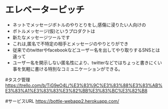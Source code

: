 # エレベーターピッチ
* ネットでメッセージボトルのやりとりをし,感傷に浸りたい人向けの
* ボトルメッセージ(仮)というプロダクトは
* 新たなメッセージツールです
* これは,匿名で不特定の相手とメッセージのやりとりができ
* 従来でのtwitterやfacebookなどユーザー名を出してやり取りするSNSとは違って
* ユーザー名を開示しない匿名性により、twitterなどではちょっと書きにくい事を気軽に書ける特別なコミュニケーションができる。



#タスク管理
https://trello.com/b/TiG9eO4L/%E3%83%9C%E3%83%88%E3%83%AB%E3%83%A1%E3%83%83%E3%82%BB%E3%83%BC%E3%82%B8

#サービスURL
https://bottle-webapp2.herokuapp.com/
